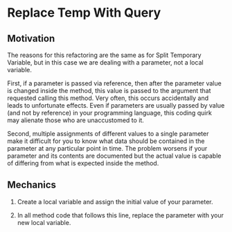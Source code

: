 # Replace Temp With Query
## Motivation
The reasons for this refactoring are the same as for Split Temporary Variable, but in this case we are dealing with a parameter, not a local variable.

First, if a parameter is passed via reference, then after the parameter value is changed inside the method, this value is passed to the argument that requested calling this method. Very often, this occurs accidentally and leads to unfortunate effects. Even if parameters are usually passed by value (and not by reference) in your programming language, this coding quirk may alienate those who are unaccustomed to it.

Second, multiple assignments of different values to a single parameter make it difficult for you to know what data should be contained in the parameter at any particular point in time. The problem worsens if your parameter and its contents are documented but the actual value is capable of differing from what is expected inside the method.

## Mechanics
1. Create a local variable and assign the initial value of your parameter.

2. In all method code that follows this line, replace the parameter with your new local variable.